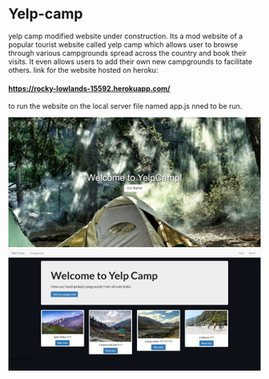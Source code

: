 # Yelp-camp
yelp camp modified website under construction.
Its a mod website of a popular tourist website called yelp camp which allows user to browse through various campgrounds spread  across the country and book their visits. 
It even allows users to add their own new campgrounds to facilitate others.
 link for the website hosted on heroku:
 #### https://rocky-lowlands-15592.herokuapp.com/ 
to run the website on the local server file named app.js nned to be run.

![](https://github.com/ayushgupta799/yelp-india/blob/main/assets/Web%20capture_10-2-2021_24040_rocky-lowlands-15592.herokuapp.com.jpeg)
![](https://github.com/ayushgupta799/yelp-india/blob/main/assets/Web%20capture_10-2-2021_2410_rocky-lowlands-15592.herokuapp.com.jpeg)

